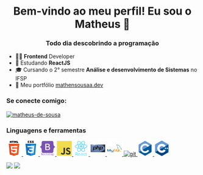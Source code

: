 <h1 align="center">Bem-vindo ao meu perfil! Eu sou o Matheus 👋</h1>
<h3 align="center">Todo dia descobrindo a programação</h3>

- 👨‍💻 **Frontend** Developer
- 🌱 Estudando **ReactJS**
- 🎓 Cursando o 2° semestre **Análise e desenvolvimento de Sistemas** no IFSP
- 📖 Meu portfólio [mathensousaa.dev](mathensousaa.dev)

<h3 align="left">Se conecte comigo:</h3>
<p align="left">
<a href="https://linkedin.com/in/matheus-de-sousa" target="blank"><img align="center" src="https://raw.githubusercontent.com/rahuldkjain/github-profile-readme-generator/master/src/images/icons/Social/linked-in-alt.svg" alt="matheus-de-sousa" height="30" width="40" /></a>
</p>

<h3 align="left">Linguagens e ferramentas</h3>
<p align="left">
<a href="https://www.w3.org/html/" target="_blank" rel="noreferrer"> <img src="https://raw.githubusercontent.com/devicons/devicon/master/icons/html5/html5-original-wordmark.svg" alt="html5" width="40" height="40"/> </a>
<a href="https://www.w3schools.com/css/" target="_blank" rel="noreferrer"> <img src="https://raw.githubusercontent.com/devicons/devicon/master/icons/css3/css3-original-wordmark.svg" alt="css3" width="40" height="40"/> </a>
<a href="https://getbootstrap.com" target="_blank" rel="noreferrer"> <img src="https://raw.githubusercontent.com/devicons/devicon/master/icons/bootstrap/bootstrap-plain-wordmark.svg" alt="bootstrap" width="40" height="40"/> </a>
<a href="https://developer.mozilla.org/en-US/docs/Web/JavaScript" target="_blank" rel="noreferrer"> <img src="https://raw.githubusercontent.com/devicons/devicon/master/icons/javascript/javascript-original.svg" alt="javascript" width="40" height="40"/> </a>
<a href="https://reactjs.org/" target="_blank" rel="noreferrer"> <img src="https://raw.githubusercontent.com/devicons/devicon/master/icons/react/react-original-wordmark.svg" alt="react" width="40" height="40"/> </a>
<a href="https://www.php.net" target="_blank" rel="noreferrer"> <img src="https://raw.githubusercontent.com/devicons/devicon/master/icons/php/php-original.svg" alt="php" width="40" height="40"/> </a>
<a href="https://www.mysql.com/" target="_blank" rel="noreferrer"> <img src="https://raw.githubusercontent.com/devicons/devicon/master/icons/mysql/mysql-original-wordmark.svg" alt="mysql" width="40" height="40"/> </a>
<a href="https://git-scm.com/" target="_blank" rel="noreferrer"> <img src="https://www.vectorlogo.zone/logos/git-scm/git-scm-icon.svg" alt="git" width="40" height="40"/> </a>
<a href="https://www.cprogramming.com/" target="_blank" rel="noreferrer"> <img src="https://raw.githubusercontent.com/devicons/devicon/master/icons/c/c-original.svg" alt="c" width="40" height="40"/> </a>
<a href="https://www.w3schools.com/cpp/" target="_blank" rel="noreferrer"> <img src="https://raw.githubusercontent.com/devicons/devicon/master/icons/cplusplus/cplusplus-original.svg" alt="cplusplus" width="40" height="40"/> </a>
</p>



<div>
  <a href="https://github.com/mathensousaa"><img height="130em" src="https://github-readme-stats.vercel.app/api/top-langs/?username=mathensousaa&layout=compact&theme=tokyonight&langs_count=10&hide_border=true"></a>
  <a href="https://github.com/mathensousaa"><img height="130em" src="https://github-readme-stats.vercel.app/api?username=mathensousaa&count_private=true&show_icons=true&theme=tokyonight&hide_border=true"></a>
</div>

